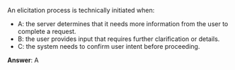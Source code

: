 An elicitation process is technically initiated when:

- A: the server determines that it needs more information from the user to complete a request.
- B: the user provides input that requires further clarification or details.
- C: the system needs to confirm user intent before proceeding.

**Answer**: A
